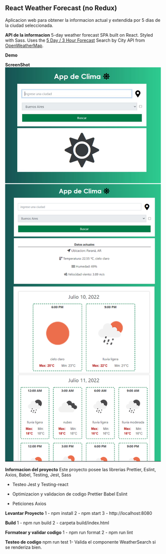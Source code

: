 ## React Weather Forecast (no Redux)

Aplicacion web para obtener la informacion actual y extendida por 5 dias de la ciudad seleccionada.

**API de la informacion**
5-day weather forecast SPA built on React. Styled with Sass. Uses the [5 Day / 3 Hour Forecast](https://openweathermap.org/forecast5/) Search by City API from [OpenWeatherMap](https://openweathermap.org/forecast5/).

**Demo**

**ScreenShot**
![](./docs/screenshot.png)
![](./docs/screenshot2.png)

**Informacion del proyecto**
Este proyecto posee las librerias Prettier, Eslint, Axios, Babel, Testing, Jest, Sass

- Testeo
  Jest y Testing-react

- Optimizacion y validacion de codigo
  Prettier
  Babel
  Eslint

- Peticiones
  Axios

**Levantar Proyecto**
1 - npm install
2 - npm start
3 - http://localhost:8080

**Build**
1 - npm run build
2 - carpeta build/index.html

**Formatear y validar codigo**
1 - npm run format
2 - npm run lint

**Testeo de codigo**
npm run test
1- Valida el componente WeatherSearch si se renderiza bien.
